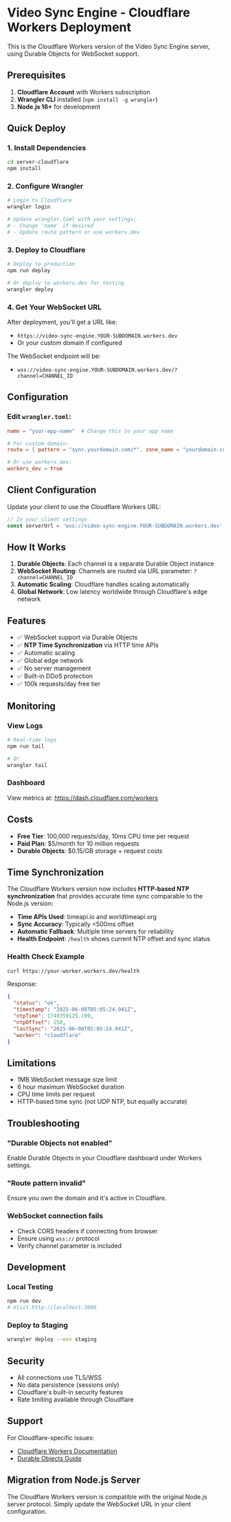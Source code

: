 # Video Sync Engine - Cloudflare Workers Deployment

This is the Cloudflare Workers version of the Video Sync Engine server, using Durable Objects for WebSocket support.

## Prerequisites

1. **Cloudflare Account** with Workers subscription
2. **Wrangler CLI** installed (`npm install -g wrangler`)
3. **Node.js 16+** for development

## Quick Deploy

### 1. Install Dependencies
```bash
cd server-cloudflare
npm install
```

### 2. Configure Wrangler
```bash
# Login to Cloudflare
wrangler login

# Update wrangler.toml with your settings:
# - Change 'name' if desired
# - Update route pattern or use workers.dev
```

### 3. Deploy to Cloudflare
```bash
# Deploy to production
npm run deploy

# Or deploy to workers.dev for testing
wrangler deploy
```

### 4. Get Your WebSocket URL
After deployment, you'll get a URL like:
- `https://video-sync-engine.YOUR-SUBDOMAIN.workers.dev`
- Or your custom domain if configured

The WebSocket endpoint will be:
- `wss://video-sync-engine.YOUR-SUBDOMAIN.workers.dev/?channel=CHANNEL_ID`

## Configuration

### Edit `wrangler.toml`:

```toml
name = "your-app-name"  # Change this to your app name

# For custom domain:
route = { pattern = "sync.yourdomain.com/*", zone_name = "yourdomain.com" }

# Or use workers.dev:
workers_dev = true
```

## Client Configuration

Update your client to use the Cloudflare Workers URL:

```javascript
// In your client settings
const serverUrl = 'wss://video-sync-engine.YOUR-SUBDOMAIN.workers.dev';
```

## How It Works

1. **Durable Objects**: Each channel is a separate Durable Object instance
2. **WebSocket Routing**: Channels are routed via URL parameter: `?channel=CHANNEL_ID`
3. **Automatic Scaling**: Cloudflare handles scaling automatically
4. **Global Network**: Low latency worldwide through Cloudflare's edge network

## Features

- ✅ WebSocket support via Durable Objects
- ✅ **NTP Time Synchronization** via HTTP time APIs
- ✅ Automatic scaling
- ✅ Global edge network
- ✅ No server management
- ✅ Built-in DDoS protection
- ✅ 100k requests/day free tier

## Monitoring

### View Logs
```bash
# Real-time logs
npm run tail

# Or
wrangler tail
```

### Dashboard
View metrics at: https://dash.cloudflare.com/workers

## Costs

- **Free Tier**: 100,000 requests/day, 10ms CPU time per request
- **Paid Plan**: $5/month for 10 million requests
- **Durable Objects**: $0.15/GB storage + request costs

## Time Synchronization

The Cloudflare Workers version now includes **HTTP-based NTP synchronization** that provides accurate time sync comparable to the Node.js version:

- **Time APIs Used**: timeapi.io and worldtimeapi.org
- **Sync Accuracy**: Typically <500ms offset
- **Automatic Fallback**: Multiple time servers for reliability
- **Health Endpoint**: `/health` shows current NTP offset and sync status

### Health Check Example
```bash
curl https://your-worker.workers.dev/health
```

Response:
```json
{
  "status": "ok",
  "timestamp": "2025-06-08T05:05:24.941Z",
  "ntpTime": 1749359125.199,
  "ntpOffset": 258,
  "lastSync": "2025-06-08T05:05:24.941Z",
  "worker": "cloudflare"
}
```

## Limitations

- 1MB WebSocket message size limit
- 6 hour maximum WebSocket duration
- CPU time limits per request
- HTTP-based time sync (not UDP NTP, but equally accurate)

## Troubleshooting

### "Durable Objects not enabled"
Enable Durable Objects in your Cloudflare dashboard under Workers settings.

### "Route pattern invalid"
Ensure you own the domain and it's active in Cloudflare.

### WebSocket connection fails
- Check CORS headers if connecting from browser
- Ensure using `wss://` protocol
- Verify channel parameter is included

## Development

### Local Testing
```bash
npm run dev
# Visit http://localhost:3000
```

### Deploy to Staging
```bash
wrangler deploy --env staging
```

## Security

- All connections use TLS/WSS
- No data persistence (sessions only)
- Cloudflare's built-in security features
- Rate limiting available through Cloudflare

## Support

For Cloudflare-specific issues:
- [Cloudflare Workers Documentation](https://developers.cloudflare.com/workers/)
- [Durable Objects Guide](https://developers.cloudflare.com/workers/learning/using-durable-objects/)

## Migration from Node.js Server

The Cloudflare Workers version is compatible with the original Node.js server protocol. Simply update the WebSocket URL in your client configuration.